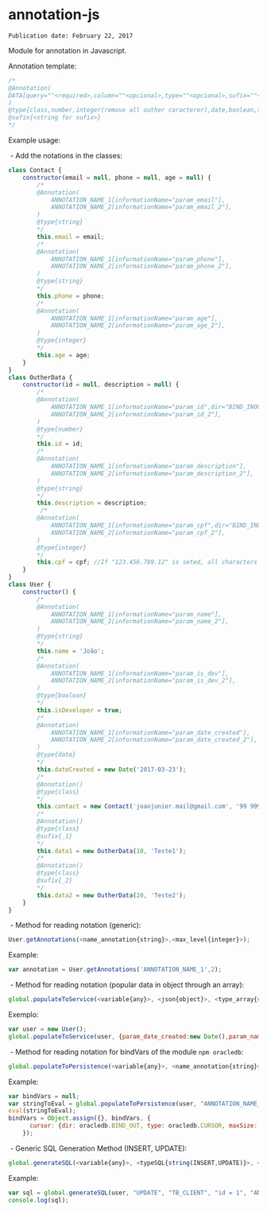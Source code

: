 # annotation-js

``` Publication date: February 22, 2017 ```

Module for annotation in Javascript.

Annotation template:
```javascript
/*
@Annotation(
DATA[query=""<required>,column=""<opcional>,type=""<opcional>,sufix=""<string for sufix>,dir=""<BIND_IN{default},BIND_OUT,BIND_INOUT>]
)
@type{class,number,integer(remove all outher caracterer),date,boolean,string}
@sufix{<string for sufix>}
*/
```

Example usage:

 - Add the notations in the classes:
 
```javascript
class Contact {
    constructor(email = null, phone = null, age = null) {
        /*
        @Annotation(
            ANNOTATION_NAME_1[informationName="param_email"],
            ANNOTATION_NAME_2[informationName="param_email_2"],
        )
        @type{string}
        */
        this.email = email;
        /*
        @Annotation(
            ANNOTATION_NAME_1[informationName="param_phone"],
            ANNOTATION_NAME_2[informationName="param_phone_2"],
        )
        @type{string}
        */
        this.phone = phone;
        /*
        @Annotation(
            ANNOTATION_NAME_1[informationName="param_age"],
            ANNOTATION_NAME_2[informationName="param_age_2"],
        )
        @type{integer}
        */
        this.age = age;
    }
}
class OutherData {
    constructor(id = null, description = null) {
        /*
        @Annotation(
            ANNOTATION_NAME_1[informationName="param_id",dir="BIND_INOUT"],
            ANNOTATION_NAME_2[informationName="param_id_2"],
        )
        @type{number}
        */
        this.id = id;
        /*
        @Annotation(
            ANNOTATION_NAME_1[informationName="param_description"],
            ANNOTATION_NAME_2[informationName="param_description_2"],
        )
        @type{string}
        */
        this.description = description;
         /*
        @Annotation(
            ANNOTATION_NAME_1[informationName="param_cpf",dir="BIND_INOUT"],
            ANNOTATION_NAME_2[informationName="param_cpf_2"],
        )
        @type{integer}
        */
        this.cpf = cpf; //If "123.456.789.12" is seted, all characters other than numbers will be removed, resulting "12345678912"
    }
}
class User {
    constructor() {
        /*
        @Annotation(
            ANNOTATION_NAME_1[informationName="param_name"],
            ANNOTATION_NAME_2[informationName="param_name_2"],
        )
        @type{string}
        */
        this.name = 'João';
        /*
        @Annotation(
            ANNOTATION_NAME_1[informationName="param_is_dev"],
            ANNOTATION_NAME_2[informationName="param_is_dev_2"],
        )
        @type{boolean}
        */
        this.isDeveloper = true;
        /*
        @Annotation(
            ANNOTATION_NAME_1[informationName="param_date_created"],
            ANNOTATION_NAME_2[informationName="param_date_created_2"],
        )
        @type{date}
        */
        this.dateCreated = new Date('2017-03-23');
        /*
        @Annotation()
        @type{class}
        */
        this.contact = new Contact('joaojunior.mail@gmail.com', '99 9999-9999', 29);
        /*
        @Annotation()
        @type{class}
        @sufix{_1}
        */
        this.data1 = new OutherData(10, 'Teste1');
        /*
        @Annotation()
        @type{class}
        @sufix{_2}
        */
        this.data2 = new OutherData(20, 'Teste2');
    }
}
```
 - Method for reading notation (generic):

```javascript
User.getAnnotations(<name_annotation{string}>,<max_level{integer}>);
```
Example:
```javascript
var annotation = User.getAnnotations('ANNOTATION_NAME_1',2);
```
 - Method for reading notation (popular data in object through an array):
```javascript
global.populateToService(<variable{any}>, <json{object}>, <type_array{string(query,body)}>,<name_annotation{string}>, <information_name{string}>,<max_level{integer}>);
```
Exemplo:
```javascript
var user = new User();
global.populateToService(user, {param_date_created:new Date(),param_name:'John'}, "query", "ANNOTATION_NAME_1", "informationName", 2);
```
 - Method for reading notation for bindVars of the module ```npm oracledb```:
```javascript
global.populateToPersistence(<variable{any}>, <name_annotation{string}>, <variable_name{string}>,<information_name{string}>,<max_level{integer}>);
```
Example:
```javascript
var bindVars = null;
var stringToEval = global.populateToPersistence(user, "ANNOTATION_NAME_1", "user", "informationName", 3);
eval(stringToEval);
bindVars = Object.assign({}, bindVars, {
      cursor: {dir: oracledb.BIND_OUT, type: oracledb.CURSOR, maxSize: 2}
    });
```
 - Generic SQL Generation Method (INSERT, UPDATE):
```javascript
global.generateSQL(<variable{any}>, <typeSQL{string(INSERT,UPDATE)}>, <table_name{string}>, <where{string}>,<name_annotation{string}>, <information_name{string}>,<max_level{integer}>);
```
Example:
```javascript
var sql = global.generateSQL(user, "UPDATE", "TB_CLIENT", "id = 1", "ANNOTATION_NAME_1", "informationName", 3);
console.log(sql);
```
